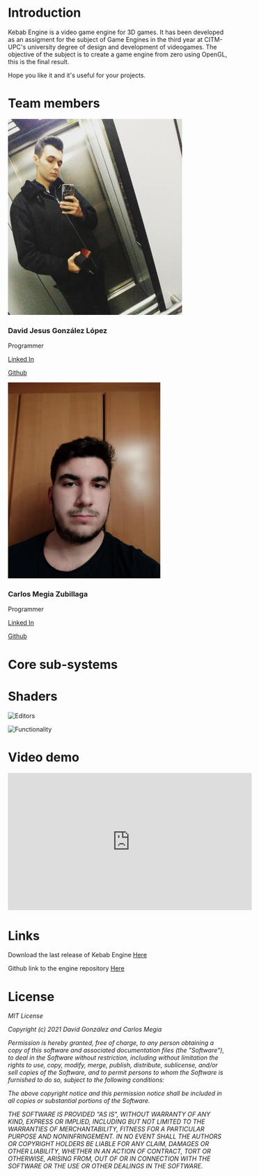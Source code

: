 
# Introduction

Kebab Engine is a video game engine for 3D games. It has been developed as an assigment for the subject of Game Engines in the third year at CITM-UPC's university degree of design and development of videogames. The objective of the subject is to create a game engine from zero using OpenGL, this is the final result.

Hope you like it and it's useful for your projects.

# Team members

<img src="/docs/Images/David_image.jfif" width="400" height="450" />

### David Jesus González López

Programmer

[Linked In](https://www.linkedin.com/in/david-jes%C3%BAs-gonz%C3%A1lez-l%C3%B3pez-03a2041b1/)

[Github](https://github.com/MagiX7)

<img src="/docs/Images/Carlos_image.jpeg" width="350" height="450" />

### Carlos Megia Zubillaga

Programmer

[Linked In](https://www.linkedin.com/in/carlos-megia-zubillaga-b64bb31b7/)

[Github](https://github.com/Chuchocoronel)

# Core sub-systems

# Shaders

![Editors]()

![Functionality]()

# Video demo

<iframe width="560" height="315" src="https://www.youtube.com/embed/YajGmOBEBCY" title="YouTube video player" frameborder="0" allow="accelerometer; autoplay; clipboard-write; encrypted-media; gyroscope; picture-in-picture" allowfullscreen></iframe>

# Links

Download the last release of Kebab Engine [Here]()

Github link to the engine repository [Here](https://github.com/MagiX7/Kebab-Engine)

# License

*MIT License*

*Copyright (c) 2021 David González and Carlos Megia*

*Permission is hereby granted, free of charge, to any person obtaining a copy
of this software and associated documentation files (the "Software"), to deal
in the Software without restriction, including without limitation the rights
to use, copy, modify, merge, publish, distribute, sublicense, and/or sell
copies of the Software, and to permit persons to whom the Software is
furnished to do so, subject to the following conditions:*

*The above copyright notice and this permission notice shall be included in all
copies or substantial portions of the Software.*

*THE SOFTWARE IS PROVIDED "AS IS", WITHOUT WARRANTY OF ANY KIND, EXPRESS OR
IMPLIED, INCLUDING BUT NOT LIMITED TO THE WARRANTIES OF MERCHANTABILITY,
FITNESS FOR A PARTICULAR PURPOSE AND NONINFRINGEMENT. IN NO EVENT SHALL THE
AUTHORS OR COPYRIGHT HOLDERS BE LIABLE FOR ANY CLAIM, DAMAGES OR OTHER
LIABILITY, WHETHER IN AN ACTION OF CONTRACT, TORT OR OTHERWISE, ARISING FROM,
OUT OF OR IN CONNECTION WITH THE SOFTWARE OR THE USE OR OTHER DEALINGS IN THE
SOFTWARE.*
